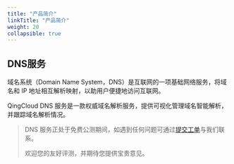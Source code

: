 ```yaml
---
title: "产品简介"
linkTitle: "产品简介"
weight: 20
collapsible: true
---
```


## DNS服务

域名系统（Domain Name System，DNS）是互联网的一项基础网络服务，将域名和 IP 地址相互解析映射，以助用户便捷地访问互联网。

QingCloud DNS 服务是一款权威域名解析服务，提供可视化管理域名智能解析，并跟踪域名解析情况。

> DNS 服务正处于免费公测期间，如遇到任何问题可通过[提交工单](https://console.qingcloud.com/tickets/#)与我们联系。
>
> 欢迎您的友好评测，并期待您提供宝贵意见。
